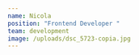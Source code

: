 ```yaml
---
name: Nicola
position: "Frontend Developer "
team: development
image: /uploads/dsc_5723-copia.jpg
---
```

